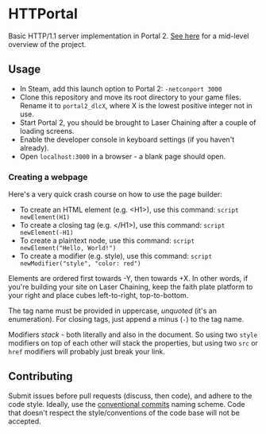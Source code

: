 # HTTPortal
Basic HTTP/1.1 server implementation in Portal 2. [See here](https://youtu.be/-v5vCLLsqbA) for a mid-level overview of the project.

## Usage
- In Steam, add this launch option to Portal 2: `-netconport 3000`
- Clone this repository and move its root directory to your game files. Rename it to `portal2_dlcX`, where X is the lowest positive integer not in use.
- Start Portal 2, you should be brought to Laser Chaining after a couple of loading screens.
- Enable the developer console in keyboard settings (if you haven't already).
- Open `localhost:3000` in a browser - a blank page should open.

### Creating a webpage
Here's a very quick crash course on how to use the page builder:
- To create an HTML element (e.g. \<H1\>), use this command: `script newElement(H1)`
- To create a closing tag (e.g. \</H1\>), use this command: `script newElement(-H1)`
- To create a plaintext node, use this command: `script newElement("Hello, World!")`
- To create a modifier (e.g. style), use this command: `script newModifier("style", "color: red")`

Elements are ordered first towards -Y, then towards +X. In other words, if you're building your site on Laser Chaining, keep the faith plate platform to your right and place cubes left-to-right, top-to-bottom.

The tag name must be provided in uppercase, _unquoted_ (it's an enumeration). For closing tags, just append a minus (`-`) to the tag name.

Modifiers _stack_ - both literally and also in the document. So using two `style` modifiers on top of each other will stack the properties, but using two `src` or `href` modifiers will probably just break your link.

## Contributing
Submit issues before pull requests (discuss, then code), and adhere to the code style. Ideally, use the [conventional commits](https://www.conventionalcommits.org/en/v1.0.0/) naming scheme. Code that doesn't respect the style/conventions of the code base will not be accepted.
